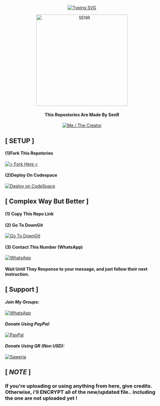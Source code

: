 <div align="center">
<a href="https://git.io/typing-svg"><img src="https://readme-typing-svg.demolab.com?font=Kanit&size=35&duration=3000&pause=500&color=000000&background=8DBDC400&center=true&vCenter=true&random=false&width=435&lines=This+Repo+Was;Made+By+SenRyhn;or+SenR...;%3AD" alt="Typing SVG" /></a>

<p align="center">  
  <a href="https://github.com/SenRyhn"><img alt=SENR height="300" src="https://telegra.ph/file/67740444a10585f56ff12.jpg"></a> 
  
#### This Repostories Are Made By SenR
  <a href="https://github.com/SenRyhn"><img title="Me / The Creator" src="https://img.shields.io/badge/Visit Me-h?color=black&style=for-the-badge&logo=GitHub"></a>
## 
##  
<dif align="left">
  
## [ SETUP ]

#### (1)Fork This Repotories
<a href="https://github.com/SenRyhn/SenStore---Whatsapp-Bot/fork"><img title="> Fork Here <" src="https://img.shields.io/badge/> Fork Here <-h?color=black&style=for-the-badge&logo=stackshare"></a>

#### (2)Deploy On Codespace
<a href="https://github.com/codespaces/new"><img title="Deploy on CodeSpace" src="https://img.shields.io/badge/DEPLOY CODESPACE-h?color=black&style=for-the-badge&logo=visualstudiocode"></a>
##

##  
## [ Complex Way But Better ]

#### (1) Copy This Repo Link
#### (2) Go To DownGit
<a href="https://downgit.github.io/#/home"><img title="Go To DownGit" src="https://img.shields.io/badge/Go%20To%20DownGit-h?color=black&style=for-the-badge&logo=GitHub"></a>
#### (3) Contact This Number (WhatsApp)
<a href="https://wa.me/62895617480503?text=Hey+I+Want+To+Buy+Bot+WhatsApp+Panel.+So,+Give+Me+The+Price+List.+"><img title="WhatsApp" src="https://img.shields.io/badge/WhatsApp-h?color=black&style=for-the-badge&logo=WhatsApp"></a>
#### Wait Until They Response to your message, and just follow their next instruction.
##

##

## [ Support ]

#### *Join My Groups:*
<a href="https://chat.whatsapp.com/FCHvxQ7YcAsKZgASUsaNba"><img title="WhatsApp" src="https://img.shields.io/badge/My%20Community-h?color=black&style=for-the-badge&logo=WhatsApp"></a>

#### *Donate Using PayPal:*
<a href="https://paypal.me/SenRyhn?country.x=ID&locale.x=id_ID"><img title="PayPal" src="https://img.shields.io/badge/Use%20PayPal-h?color=black&style=for-the-badge&logo=PayPal"></a>

#### *Donate Using QR (Non USD):*
<a href="https://saweria.co/SenR"><img title="Saweria" src="https://img.shields.io/badge/Scan%20QR To Pay-h?color=black&style=for-the-badge&logo=BitCoin"></a>
## 

## 

## [ *NOTE* ]

### If you're uploading or using anything from here, give credits. Otherwise, i'll ENCRYPT all of the new/updated file.. including the one are not uploaded yet !
